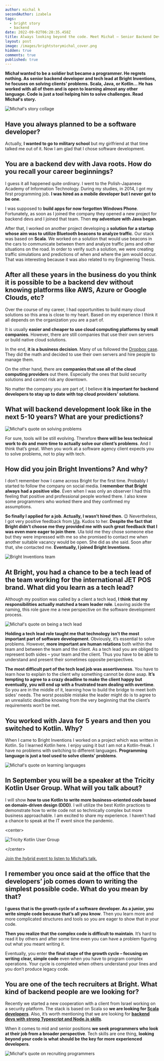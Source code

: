 ```yaml
---
author: michal k
secondAuthor: izabela
tags:
  - bright story
  - backend
date: 2022-09-02T06:28:35.458Z
title: Always looking beyond the code. Meet Michał – Senior Backend Developer
layout: post
image: /images/brightstorymichal_cover.png
hidden: true
comments: true
published: true
---
```

**Michał wanted to be a soldier but became a programmer. He regrets nothing. As senior backend developer and tech lead at Bright Inventions, he focuses on solving clients’ problems. Scala, Java, or Kotlin… He has worked with all of them and is open to learning almost any other language. Code is just a tool helping him to solve challenges. Read Michał's story.**

<div class="image"><img src="/images/brightstorymichalcollage-7-.png" alt="Michał's story collage" title="undefined"  /> </div>

## Have you always planned to be a software developer?

Actually, **I wanted to go to military school** but my girlfriend at that time talked me out of it. Now I am glad that I chose software development.

## You are a backend dev with Java roots. How do you recall your career beginnings?

I guess it all happened quite ordinary. I went to the Polish-Japanese Academy of Information Technology. During my studies, in 2014, I got my first programming job. **I was hired as a mobile developer but I never got to be one**.

I was supposed to **build apps for now forgotten Windows Phone**. Fortunately, as soon as I joined the company they opened a new project for backend devs and I joined that team. Then **my adventure with Java began**. 

After that, I worked on another project developing a **solution for a startup whose aim was to utilize Bluetooth beacons to analyze traffic**. Our stack was based on **Scala**. We worked on a solution that would use beacons in the cars to communicate between them and analyze traffic jams and other situations on the road. In order to verify such a solution, we were creating traffic simulations and predictions of when and where the jam would occur. That was interesting because it was also related to my Engineering Thesis.

## After all these years in the business do you think it is possible to be a backend dev without knowing platforms like AWS, Azure or Google Clouds, etc?

Over the course of my career, I had opportunities to build many cloud solutions so this area is close to my heart. Based on my experience I think it all depends on the organization you are a part of.

It is usually **easier and cheaper to use cloud computing platforms by small companies**. However, there are still companies that use their own servers or build native cloud solutions. 

In the end, **it is a business decision**. Many of us followed the [Dropbox case](https://techcrunch.com/2017/09/15/why-dropbox-decided-to-drop-aws-and-build-its-own-infrastructure-and-network/). They did the math and decided to use their own servers and hire people to manage them.

On the other hand, there are **companies that use all of the cloud computing providers** out there. Especially the ones that build security solutions and cannot risk any downtown. 

No matter the company you are part of, I believe **it is important for backend developers to stay up to date with top cloud providers’ solutions**.

## What will backend development look like in the next 5-10 years? What are your predictions?

<div class="image"><img src="/images/brightstoryquote_solving_problems.png" alt="Michał's quote on solving problems" title="undefined"  /> </div>

For sure, tools will be still evolving. Therefore **there will be less technical work to do and more time to actually solve our client’s problems**. And I think that’s great. When you work at a software agency client expects you to solve problems, not to play with tech.

## How did you join Bright Inventions? And why?

I don’t remember how I came across Bright for the first time. Probably I started to follow the company on social media. **I remember that Bright always had a positive vibe**. Even when I was only an observer I had this feeling that positive and professional people worked there. I also knew some programmers who worked there and they confirmed my assumptions. 

**So finally I applied for a job. Actually, I wasn’t hired then.** 😉 Nevertheless, I got very positive feedback from [Ula](/about-us/ula/). Kudos to her. **Despite the fact that Bright didn’t choose me they provided me with such great feedback that I was even more eager to join there**. Ula told me they chose someone else but they were impressed with me so she promised to contact me when another suitable vacancy would be open. She did as she said. Soon after that, she contacted me. **Eventually, I joined Bright Inventions**.

<div class="image"><img src="/images/brightteam.png" alt="Bright Inventions team" title="undefined"  /> </div>

## At Bright, you had a chance to be a tech lead of the team working for the international JET POS brand. What did you learn as a tech lead?

Although my position was called by a client a tech lead, **I think that my responsibilities actually matched a team leader role**. Leaving aside the naming, this role gave me a new perspective on the software development process.

<div class="image"><img src="/images/michal_quote_lead.png" alt="Michał's quote on being a tech lead" title="undefined"  /> </div>

**Holding a tech lead role taught me that technology isn’t the most important part of software development**. Obviously, it’s essential to solve problems. However, **more important are human relations** both within the team and between the team and the client. As a tech lead you are obliged to represent both sides – your team and the client. Thus you have to be able to understand and present their sometimes opposite perspectives.

**The most difficult part of the tech lead job was assertiveness**. You have to learn how to explain to the client why something cannot be done asap. **It’s tempting to agree to a crazy deadline to make the client happy but eventually, you will end up with a frustrated team dealing with overtime**. So you are in the middle of it, learning how to build the bridge to meet both sides' needs. The worst possible mistake the leader might do is to agree to an unrealistic deadline knowing from the very beginning that the client’s requirements won’t be met. 

## You worked with Java for 5 years and then you switched to Kotlin. Why?

When I came to Bright Inventions I worked on a project which was written in Kotlin. So I learned Kotlin here. I enjoy using it but I am not a Kotlin-freak. I have no problems with switching to different languages. **Programming language is just a tool used to solve clients’ problems**.

<div class="image"><img src="/images/brightstoryquote_tool.png" alt="Michał's quote on learning languages" title="undefined"  /> </div>

## In September you will be a speaker at the Tricity Kotlin User Group. What will you talk about?

I will show **how to use Kotlin to write more business-oriented code based on domain-driven design (DDD)**. I will utilize the best Kotlin practices to demonstrate how to write code not so technically complex but more business approachable. I am excited to share my experience. I haven’t had a chance to speak at the IT event since the pandemic.

<﻿center>

<div class="image"><img src="/images/michal_k_kotlin.png" alt="Tricity Kotlin User Group" title="undefined"  /> </div>

</﻿center>

[Join the hybrid event to listen to Michał’s talk.](https://www.meetup.com/pl-PL/tricity-kotlin-user-group/events/288047717/)

## I remember you once said at the office that the developers’ job comes down to writing the simplest possible code. What do you mean by that?

**I guess that is the growth cycle of a software developer. As a junior, you write simple code because that’s all you know**. Then you learn more and more complicated structures and tools so you are eager to show that in your code.

**Then you realize that the complex code is difficult to maintain**. It’s hard to read it by others and after some time even you can have a problem figuring out what you meant writing it. 

Eventually, you enter **the final stage of the growth cycle – focusing on writing clear, simple code** even when you have to program complex operations. Your cycle is completed when others understand your lines and you don’t produce legacy code.

## You are one of the tech recruiters at Bright. What kind of backend people are we looking for?

Recently we started a new cooperation with a client from Israel working on a security platform. The stack is based on Scala so **we are looking for [Scala developers](/jobs/scala-developer)**. Also, it’s worth mentioning that we are looking for **[backend devs with strong Typescript and Node.js skills](/jobs/senior-backend-developer-typescript)**.

When it comes to mid and senior positions **we seek programmers who look at their job from a broader perspective**. Tech skills are one thing, **looking beyond your code is what should be the key for more experienced developers**.

<div class="image"><img src="/images/michal_quote_tech_skills.png" alt="Michał's quote on recruiting programmers" title="undefined"  /> </div>